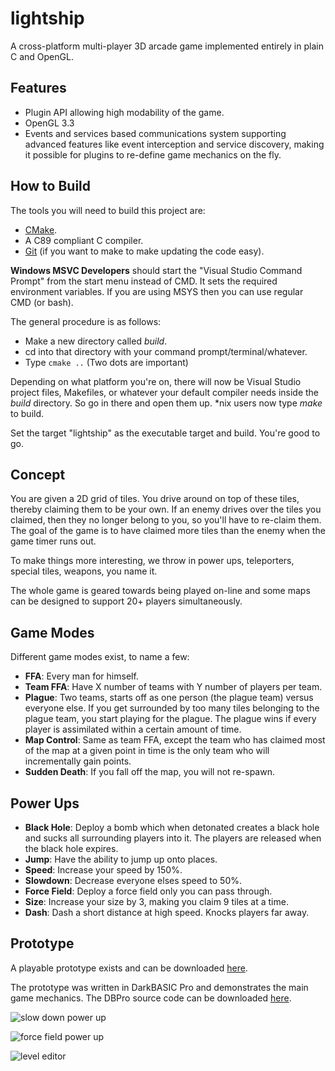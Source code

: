 lightship
=========
A cross-platform multi-player 3D arcade game implemented entirely in plain C 
and OpenGL.

Features
--------
+ Plugin API allowing high modability of the game.
+ OpenGL 3.3
+ Events and services based communications system supporting advanced features 
  like event interception and service discovery, making it possible for plugins 
  to re-define game mechanics on the fly.

How to Build
------------
The tools you will need to build this project are:
+ [CMake](http://www.cmake.org/).
+ A C89 compliant C compiler.
+ [Git](http://git-scm.com/) (if you want to make to make updating the code easy).

**Windows MSVC Developers** should start the "Visual Studio Command Prompt" from the
start menu instead of CMD. It sets the required environment variables. If you are
using MSYS then you can use regular CMD (or bash).

The general procedure is as follows:
+ Make a new directory called *build*.
+ cd into that directory with your command prompt/terminal/whatever.
+ Type ```cmake ..``` (Two dots are important)

Depending on what platform you're on, there will now be Visual Studio project
files, Makefiles, or whatever your default compiler needs inside the *build*
directory. So go in there and open them up. *nix users now type *make* to build.

Set the target "lightship" as the executable target and build. You're good to go.

Concept
-------
You are given a 2D grid of tiles. You drive around on top of these tiles, 
thereby claiming them to be your own. If an enemy drives over the tiles you 
claimed, then they no longer belong to you, so you'll have to re-claim them. 
The goal of the game is to have claimed more tiles than the enemy when the game 
timer runs out.

To make things more interesting, we throw in power ups, teleporters, special 
tiles, weapons, you name it.

The whole game is geared towards being played on-line and some maps can be 
designed to support 20+ players simultaneously.

Game Modes
----------
Different game modes exist, to name a few:
+ **FFA**: Every man for himself.
+ **Team FFA**: Have X number of teams with Y number of players per team.
+ **Plague**: Two teams, starts off as one person (the plague team) versus 
  everyone else. If you get surrounded by too many tiles belonging to the 
  plague team, you start playing for the plague. The plague wins if every 
  player is assimilated within a certain amount of time.
+ **Map Control**: Same as team FFA, except the team who has claimed most of 
  the map at a given point in time is the only team who will incrementally gain 
  points.
+ **Sudden Death**: If you fall off the map, you will not re-spawn.

Power Ups
---------
+ **Black Hole**: Deploy a bomb which when detonated creates a black hole and 
  sucks all surrounding players into it. The players are released when the 
  black hole expires.
+ **Jump**: Have the ability to jump up onto places.
+ **Speed**: Increase your speed by 150%.
+ **Slowdown**: Decrease everyone elses speed to 50%.
+ **Force Field**: Deploy a force field only you can pass through.
+ **Size**: Increase your size by 3, making you claim 9 tiles at a time.
+ **Dash**: Dash a short distance at high speed. Knocks players far away.

Prototype
---------
A playable prototype exists and can be 
downloaded [here](http://forum.thegamecreators.com/?m=forum_view&t=195801&b=8).

The prototype was written in DarkBASIC Pro and demonstrates the main game 
mechanics. The DBPro source code can be downloaded [here](https://bitbucket.org/TheComet/lightship/downloads).

![slow down power up](http://i.imgur.com/euHzZuR.png)

![force field power up](http://i.imgur.com/VI9zm9F.png)

![level editor](http://i.imgur.com/SnlExXN.png)
